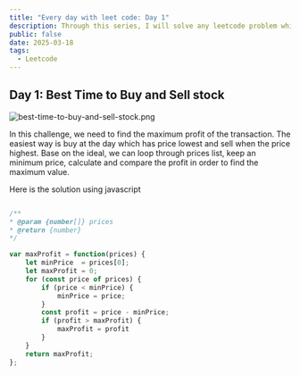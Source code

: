 ```yaml
---
title: "Every day with leet code: Day 1"
description: Through this series, I will solve any leetcode problem which have easy or medium level
public: false
date: 2025-03-18
tags:
  - Leetcode
---
```

## Day 1: Best Time to Buy and Sell stock
![best-time-to-buy-and-sell-stock.png](best-time-to-buy-and-sell-stock.png)

In this challenge, we need to find the maximum profit of the transaction. The easiest way is buy at the day which has price lowest and sell when the price highest. Base on the ideal, we can loop through prices list, keep an minimum price, calculate and compare the profit in order to find the maximum value.

Here is the solution using javascript

```javascript

/**
* @param {number[]} prices
* @return {number}
*/

var maxProfit = function(prices) {
	let minPrice  = prices[0];
	let maxProfit = 0;
	for (const price of prices) {
		if (price < minPrice) {
			minPrice = price;
		}
		const profit = price - minPrice;
		if (profit > maxProfit) {
			maxProfit = profit
		}
	}
	return maxProfit;
}; 
```

